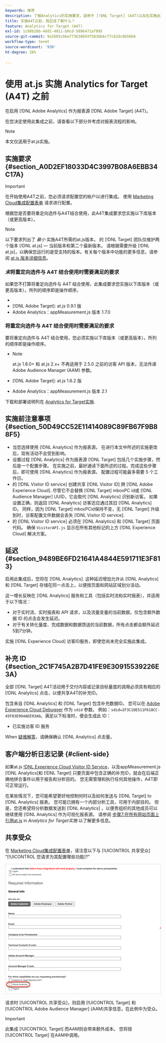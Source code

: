 ```yaml
---
keywords: 推荐
description: 了解Analytics的实施要求，适用于 [!DNL Target] (A4T)以及在实施此集成之前应考虑的事项。
title: 实施A4T之前，我应该了解什么？
feature: Analytics for Target (A4T)
exl-id: 1c98b20b-4dd1-4011-b0cd-5096471af095
source-git-commit: 9a1603cbbe773638693f5836b6cf7c62dc0b56b8
workflow-type: tm+mt
source-wordcount: '930'
ht-degree: 26%

---
```


# 使用 at.js 实施 Analytics for Target (A4T) 之前

在启用 [!DNL Adobe Analytics] 作为报表源 [!DNL Adobe Target] (A4T)。

在您决定使用此集成之前，请查看以下部分并考虑对报表流程的影响。

>[!NOTE]
>
>本文仅适用于at.js实施。

## 实施要求 {#section_A0D2EF18033D4C3997B08A6EBB34C17A}

>[!IMPORTANT]
>
>在开始使用A4T之前，您必须请求配置您的帐户以进行集成。 使用 [Marketing Cloud集成配置表单](https://www.adobe.com/go/audiences_cn) 请求进行配置。

根据您是否要将重定向选件与A4T结合使用，此A4T集成要求您实施以下库版本（或更高版本）。

>[!NOTE]
>
>以下要求列出了 *最小* 实施A4T所需的at.js版本。 的 [!DNL Target] 团队仅维护两个版本 [!DNL at.js] — 当前版本和第二个最新版本。 请根据需要升级 [!DNL at.js]，以确保您运行的是受支持的版本。有关每个版本中功能的更多信息，请参阅 [at.js 版本详细信息](/help/c-implementing-target/c-implementing-target-for-client-side-web/target-atjs-versions.md#reference_DBB5EDB79EC44E558F9E08D4774A0F7A)。

### *未*&#x200B;将重定向选件与 A4T 结合使用时需要满足的要求

如果您不打算将重定向选件与 A4T 结合使用，此集成要求您实施以下库版本（或更高版本）。所列的顺序即是操作顺序。

* [!DNL Experience Cloud Visitor ID Service]:visitorAPI.js版本1.8.0
* [!DNL Adobe Target]: at.js 0.9.1 版
* Adobe Analytics：appMeasurement.js 版本 1.7.0

### 将重定向选件与 A4T 结合使用时需要满足的要求

要将重定向选件与 A4T 结合使用，您必须实施以下库版本（或更高版本）。所列的顺序即是操作顺序。

* [!DNL Experience Cloud Visitor ID Service]:visitorAPI.js版本2.3.0

   >[!NOTE]
   >
   >at.js 1.8.0+ 和 at.js 2.x+ 不再适用于 2.5.0 之前的访客 API 版本，无法传递 Adobe Audience Manager (AAM) 参数。

* [!DNL Adobe Target]: at.js 1.6.2 版

* Adobe Analytics：appMeasurement.js 版本 2.1

下载和部署说明列在 [Analytics for Target实施](/help/c-integrating-target-with-mac/a4t/a4timplementation.md).

## 实施前注意事项 {#section_50D49CC52E11414089C89FB67F9B88F5}

* 当您选择使用 [!DNL Analytics] 作为报表源。 在进行本文中所述的实施更改后，现有活动不会受到影响。
* 设置过程 [!DNL Analytics] 作为报表源 [!DNL Target] 包括几个实施步骤，然后是一个配置步骤。 在实施之前，最好通读下面所述的过程。完成这些步骤后，即可使用 [!DNL Analytics] 作为报表源。 配置过程可能最多需要 5 个工作日。
* 的 [!DNL Visitor ID service] 创建共享 [!DNL Visitor ID] 跨 [!DNL Adobe Experience Cloud]. 尽管它不会替换 [!DNL Target] mboxPC id或 [!DNL Audience Manager] UUID，它会取代 [!DNL Analytics] 识别新访客。 如果设置正确，则返回 [!DNL Analytics] 访客还应通过其旧 [!DNL Analytics] ID。 同样，因为 [!DNL Target] mboxPCid保持不变，无 [!DNL Target] 升级到时，访客配置文件数据会丢失 [!DNL Visitor ID service].
* 的 [!DNL Visitor ID service] 必须在 [!DNL Analytics] 和 [!DNL Target] 页面代码。 确保 `VisitorAPI.js` 显示在所有其他标记的上方 [!DNL Experience Cloud] 解决方案。

## 延迟 {#section_9489BE6FD21641A4844E591711E3F813}

启用此集成后，您将在 [!DNL Analytics]. 这种延迟增加允许从 [!DNL Analytics] 和 [!DNL Target] 存储在同一点击上，以便按页面和网站区域划分活动。

这一增长反映在 [!DNL Analytics] 服务和工具（包括实时流和实时报表），并适用于以下情况：

* 对于实时流、实时报表和 API 请求，以及流量变量的当前数据，仅包含额外数据 ID 的点击会发生延迟。
* 对于有关转化量度、完成数据和数据馈送的当前数据，所有点击都会额外延迟5到7分钟。

实施 [!DNL Experience Cloud] 访客ID服务，即使您尚未完全实施此集成。

## 补充 ID {#section_2C1F745A2B7D41FE9E30915539226E3A}

全部 [!DNL Target] A4T活动用于交付内容或记录目标量度的调用必须具有相应的 [!DNL Analytics] 点击，以便共享A4T的补充ID。

包含来自 [!DNL Analytics] 和 [!DNL Target] 包含补充数据ID。 您可以在 [Adobe Experience Cloud Debugger](https://experienceleague.adobe.com/docs/debugger/using/experience-cloud-debugger.html) 作为 `sdid` 参数。 例如：`sdid=2F3C18E511F618CC-45F83E994AEE93A0`。满足以下标准时，便会生成此 ID：

* 已实施访客 ID 服务

When [疑难解答](/help/c-integrating-target-with-mac/a4t/c-a4t-troubleshooting/a4t-troubleshooting.md)，请确保确认 [!DNL Analytics] 点击量。

## 客户端分析日志记录 {#client-side}

如果at.js [!DNL Experience Cloud Visitor ID Service]，以及appMeasurement.js [!DNL Analytics]和 [!DNL Target] 只要页面中包含正确的补充ID，就会在后端正确地拼合事件以用于报告和分析目的。 您无需管理和执行任何其他操作，A4T即可正常运行。

在某些情况下，您可能希望更好地控制何时以及如何发送与 [!DNL Target] to [!DNL Analytics] 报表。 您可能已拥有一个内部分析工具，可用于内部目的。 但是，您还希望将分析数据发送到 [!DNL Analytics] ，以便贵组织的其他成员可以继续使用 [!DNL Analytics] 作为可视化报表源。 请参阅 [步骤7:在所有网站页面上引用at.js](/help/c-integrating-target-with-mac/a4t/a4timplementation.md#step7) in *Analytics for Target实施* 以了解更多信息。

## 共享受众

在 [Marketing Cloud集成配置表单](https://www.adobe.com/go/audiences)，请注意以下与 [!UICONTROL 共享受众] “[!UICONTROL 您请求为其配置哪些功能]?&quot;

![请求表单](/help/c-integrating-target-with-mac/a4t/assets/request-form.png)

请求时 [!UICONTROL 共享受众]，则启用 [!UICONTROL Target] 和 [!UICONTROL Adobe Audience Manager] (AAM)共享信息，在此例中为受众。

>[!IMPORTANT]
>
>此集成 [!UICONTROL Target] 而AAM则会带来额外成本。 您将按 [!UICONTROL Target] 在AAM中调用。
